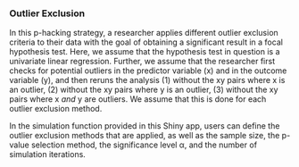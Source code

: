 ### Outlier Exclusion

In this p-hacking strategy, a researcher applies different outlier exclusion criteria to their data with the goal of obtaining a significant result in a focal hypothesis test. Here, we assume that the hypothesis test in question is a univariate linear regression. Further, we assume that the researcher first checks for potential outliers in the predictor variable (x) and in the outcome variable (y), and then reruns the analysis (1) without the xy pairs where x is an outlier, (2) without the xy pairs where y is an outlier, (3) without the xy pairs where x *and* y are outliers. We assume that this is done for each outlier exclusion method.

In the simulation function provided in this Shiny app, users can define the outlier exclusion methods that are applied, as well as the sample size, the p-value selection method, the significance level &alpha;, and the number of simulation iterations.


